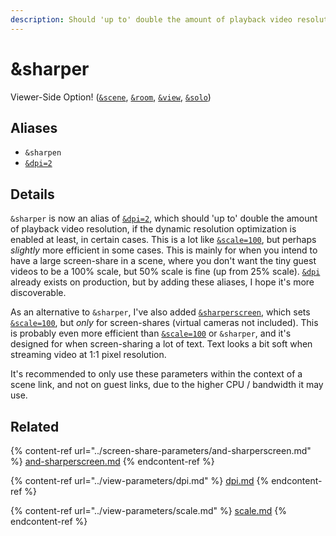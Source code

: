 ```yaml
---
description: Should 'up to' double the amount of playback video resolution
---
```


# \&sharper

Viewer-Side Option! ([`&scene`](../view-parameters/scene.md), [`&room`](../../general-settings/room.md), [`&view`](../view-parameters/view.md), [`&solo`](../mixer-scene-parameters/and-solo.md))

## Aliases

* `&sharpen`
* [`&dpi=2`](../view-parameters/dpi.md)

## Details

`&sharper` is now an alias of [`&dpi=2`](../view-parameters/dpi.md), which should 'up to' double the amount of playback video resolution, if the dynamic resolution optimization is enabled at least, in certain cases. This is a lot like [`&scale=100`](../view-parameters/scale.md), but perhaps _slightly_ more efficient in some cases. This is mainly for when you intend to have a large screen-share in a scene, where you don't want the tiny guest videos to be a 100% scale, but 50% scale is fine (up from 25% scale). [`&dpi`](../view-parameters/dpi.md) already exists on production, but by adding these aliases, I hope it's more discoverable.

As an alternative to `&sharper`, I've also added [`&sharperscreen`](../screen-share-parameters/and-sharperscreen.md), which sets [`&scale=100`](../view-parameters/scale.md), but _only_ for screen-shares (virtual cameras not included). This is probably even more efficient than [`&scale=100`](../view-parameters/scale.md) or `&sharper`, and it's designed for when screen-sharing a lot of text. Text looks a bit soft when streaming video at 1:1 pixel resolution.

It's recommended to only use these parameters within the context of a scene link, and not on guest links, due to the higher CPU / bandwidth it may use.

## Related

{% content-ref url="../screen-share-parameters/and-sharperscreen.md" %}
[and-sharperscreen.md](../screen-share-parameters/and-sharperscreen.md)
{% endcontent-ref %}

{% content-ref url="../view-parameters/dpi.md" %}
[dpi.md](../view-parameters/dpi.md)
{% endcontent-ref %}

{% content-ref url="../view-parameters/scale.md" %}
[scale.md](../view-parameters/scale.md)
{% endcontent-ref %}
